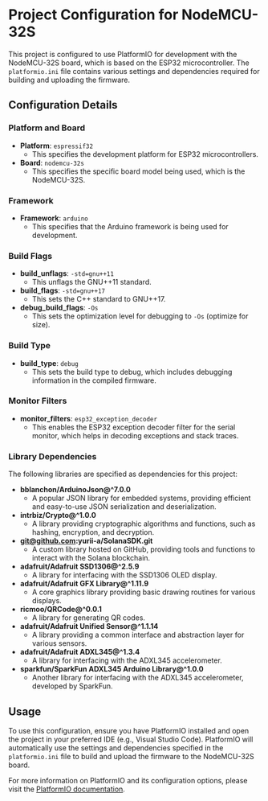 # Project Configuration for NodeMCU-32S

This project is configured to use PlatformIO for development with the NodeMCU-32S board, which is based on the ESP32 microcontroller. The `platformio.ini` file contains various settings and dependencies required for building and uploading the firmware.

## Configuration Details

### Platform and Board

- **Platform**: `espressif32`
  - This specifies the development platform for ESP32 microcontrollers.
- **Board**: `nodemcu-32s`
  - This specifies the specific board model being used, which is the NodeMCU-32S.

### Framework

- **Framework**: `arduino`
  - This specifies that the Arduino framework is being used for development.

### Build Flags

- **build_unflags**: `-std=gnu++11`
  - This unflags the GNU++11 standard.
- **build_flags**: `-std=gnu++17`
  - This sets the C++ standard to GNU++17.
- **debug_build_flags**: `-Os`
  - This sets the optimization level for debugging to `-Os` (optimize for size).

### Build Type

- **build_type**: `debug`
  - This sets the build type to debug, which includes debugging information in the compiled firmware.

### Monitor Filters

- **monitor_filters**: `esp32_exception_decoder`
  - This enables the ESP32 exception decoder filter for the serial monitor, which helps in decoding exceptions and stack traces.

### Library Dependencies

The following libraries are specified as dependencies for this project:

- **bblanchon/ArduinoJson@^7.0.0**
  - A popular JSON library for embedded systems, providing efficient and easy-to-use JSON serialization and deserialization.
- **intrbiz/Crypto@^1.0.0**
  - A library providing cryptographic algorithms and functions, such as hashing, encryption, and decryption.
- **git@github.com:yurii-a/SolanaSDK.git**
  - A custom library hosted on GitHub, providing tools and functions to interact with the Solana blockchain.
- **adafruit/Adafruit SSD1306@^2.5.9**
  - A library for interfacing with the SSD1306 OLED display.
- **adafruit/Adafruit GFX Library@^1.11.9**
  - A core graphics library providing basic drawing routines for various displays.
- **ricmoo/QRCode@^0.0.1**
  - A library for generating QR codes.
- **adafruit/Adafruit Unified Sensor@^1.1.14**
  - A library providing a common interface and abstraction layer for various sensors.
- **adafruit/Adafruit ADXL345@^1.3.4**
  - A library for interfacing with the ADXL345 accelerometer.
- **sparkfun/SparkFun ADXL345 Arduino Library@^1.0.0**
  - Another library for interfacing with the ADXL345 accelerometer, developed by SparkFun.

## Usage

To use this configuration, ensure you have PlatformIO installed and open the project in your preferred IDE (e.g., Visual Studio Code). PlatformIO will automatically use the settings and dependencies specified in the `platformio.ini` file to build and upload the firmware to the NodeMCU-32S board.

For more information on PlatformIO and its configuration options, please visit the [PlatformIO documentation](https://docs.platformio.org/page/projectconf.html).